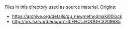 Files in this directory used as source material.
Origins:

* https://archive.org/details/gu_newmethodmaki00lock
* http://nrs.harvard.edu/urn-3:FHCL.HOUGH:3209685

